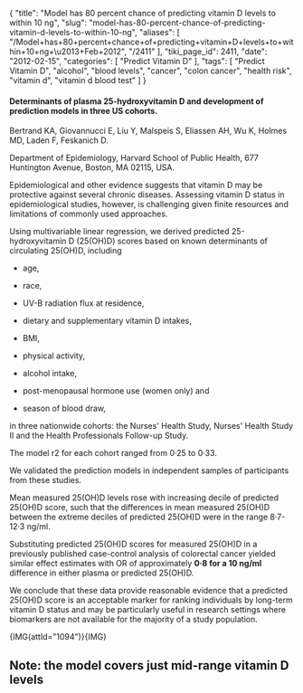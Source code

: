 {
    "title": "Model has 80 percent chance of predicting vitamin D levels to within 10 ng",
    "slug": "model-has-80-percent-chance-of-predicting-vitamin-d-levels-to-within-10-ng",
    "aliases": [
        "/Model+has+80+percent+chance+of+predicting+vitamin+D+levels+to+within+10+ng+\u2013+Feb+2012",
        "/2411"
    ],
    "tiki_page_id": 2411,
    "date": "2012-02-15",
    "categories": [
        "Predict Vitamin D"
    ],
    "tags": [
        "Predict Vitamin D",
        "alcohol",
        "blood levels",
        "cancer",
        "colon cancer",
        "health risk",
        "vitamin d",
        "vitamin d blood test"
    ]
}


#### Determinants of plasma 25-hydroxyvitamin D and development of prediction models in three US cohorts.

Bertrand KA, Giovannucci E, Liu Y, Malspeis S, Eliassen AH, Wu K, Holmes MD, Laden F, Feskanich D.

Department of Epidemiology, Harvard School of Public Health, 677 Huntington Avenue, Boston, MA 02115, USA.

Epidemiological and other evidence suggests that vitamin D may be protective against several chronic diseases. Assessing vitamin D status in epidemiological studies, however, is challenging given finite resources and limitations of commonly used approaches. 

Using multivariable linear regression, we derived predicted 25-hydroxyvitamin D (25(OH)D) scores based on known determinants of circulating 25(OH)D, including 

* age, 

* race, 

* UV-B radiation flux at residence, 

* dietary and supplementary vitamin D intakes, 

* BMI, 

* physical activity, 

* alcohol intake, 

* post-menopausal hormone use (women only) and 

* season of blood draw, 

in three nationwide cohorts: the Nurses' Health Study, Nurses' Health Study II and the Health Professionals Follow-up Study. 

The model r2 for each cohort ranged from 0·25 to 0·33. 

We validated the prediction models in independent samples of participants from these studies. 

Mean measured 25(OH)D levels rose with increasing decile of predicted 25(OH)D score, such that the differences in mean measured 25(OH)D between the extreme deciles of predicted 25(OH)D were in the range 8·7-12·3 ng/ml. 

Substituting predicted 25(OH)D scores for measured 25(OH)D in a previously published case-control analysis of colorectal cancer yielded similar effect estimates with OR of approximately  **0·8 for a 10 ng/ml**  difference in either plasma or predicted 25(OH)D. 

We conclude that these data provide reasonable evidence that a predicted 25(OH)D score is an acceptable marker for ranking individuals by long-term vitamin D status and may be particularly useful in research settings where biomarkers are not available for the majority of a study population.

{IMG(attId="1094")}{IMG}

## Note: the model covers just mid-range vitamin D levels